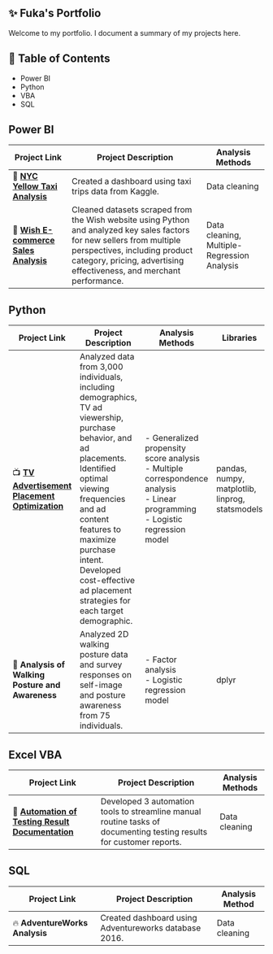 ## ✨ Fuka's Portfolio
Welcome to my portfolio. I document a summary of my projects here.

## 📑 Table of Contents
- Power BI
- Python
- VBA
- SQL

## Power BI
| Project Link | Project Description | Analysis Methods |
|-------------|----------------------|------------------|
| 🚕 **[NYC Yellow Taxi Analysis](https://github.com/Fukachandebug/NYC-Yellow-Tax-Analysis)** | Created a dashboard using taxi trips data from Kaggle. | Data cleaning |
| 👙 **[Wish E-commerce Sales Analysis](https://github.com/Fukachandebug/E-commerce-Sales-Analysis.git)** | Cleaned datasets scraped from the Wish website using Python and analyzed key sales factors for new sellers from multiple perspectives, including product category, pricing, advertising effectiveness, and merchant performance. | Data cleaning, Multiple-Regression Analysis |


## Python

| Project Link | Project Description | Analysis Methods | Libraries |
|-------------|----------------------|------------------|-----------|
| 📺 **[TV Advertisement Placement Optimization](https://github.com/Fukachandebug/TV-Advertising-Analysis.git)** | Analyzed data from 3,000 individuals, including demographics, TV ad viewership, purchase behavior, and ad placements. Identified optimal viewing frequencies and ad content features to maximize purchase intent. Developed cost-effective ad placement strategies for each target demographic. | - Generalized propensity score analysis  <br> - Multiple correspondence analysis  <br> - Linear programming  <br> - Logistic regression model | pandas, numpy, matplotlib, linprog, statsmodels |
| 🚶 **Analysis of Walking Posture and Awareness** | Analyzed 2D walking posture data and survey responses on self-image and posture awareness from 75 individuals. | - Factor analysis  <br> - Logistic regression model | dplyr |


## Excel VBA

| Project Link | Project Description | Analysis Methods |
|-------------|----------------------|------------------|
| 📖 **[Automation of Testing Result Documentation](https://github.com/Fukachandebug/Automation-of-Testing-Result-Documentation.git)** | Developed 3 automation tools to streamline manual routine tasks of documenting testing results for customer reports. | Data cleaning |

## SQL

| Project Link | Project Description | Analysis Method |
|--------------|---------------------|------|
| 🔥 **AdventureWorks Analysis** | Created dashboard using Adventureworks database 2016. | Data cleaning |



